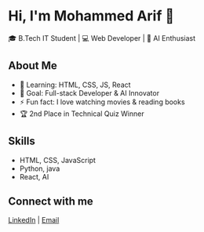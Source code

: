 # Hi, I'm Mohammed Arif 👋

🎓 B.Tech IT Student | 💻 Web Developer | 🤖 AI Enthusiast  

## About Me
- 🌱 Learning: HTML, CSS, JS, React  
- 🎯 Goal: Full-stack Developer & AI Innovator  
- ⚡ Fun fact: I love watching movies & reading books
- 🏆 2nd Place in Technical Quiz Winner  

## Skills
- HTML, CSS, JavaScript
- Python, java
- React, AI

## Connect with me
[LinkedIn](www.linkedin.com/in/mohammed-arif-768178283) |  [Email](smohammedarifarif3@gmail.com)
